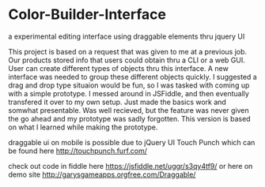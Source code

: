 # Color-Builder-Interface
a experimental editing interface using draggable elements thru jquery UI

This project is based on a request that was given to me at a previous job.
Our products stored info that users could obtain thru a CLI or a web GUI.
User can create different types of objects thru this interface. A new interface was needed to group these different objects quickly. I suggested a drag and drop type situaion would be fun, so I was tasked with coming up with a simple prototype. 
I messed around in JSFiddle, and then eventually transfered it over to my own setup. Just made the basics work and somwhat presentable. Was well recieved, but the feature was never given the go ahead and my prototype was sadly forgotten. This version is based on what I learned while making the prototype. 

draggable ui on mobile is possible due to jQuery UI Touch Punch which can be found here http://touchpunch.furf.com/

check out code in fiddle here https://jsfiddle.net/uggr/s3qy4tf9/ 
or here on demo site http://garysgameapps.orgfree.com/Draggable/